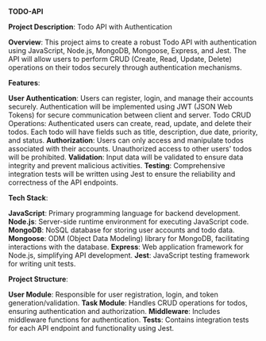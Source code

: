 **TODO-API**

**Project Description**: Todo API with Authentication

**Overview**:
This project aims to create a robust Todo API with authentication using JavaScript, Node.js, MongoDB, Mongoose, Express, and Jest. The API will allow users to perform CRUD (Create, Read, Update, Delete) operations on their todos securely through authentication mechanisms.

**Features**:

**User Authentication**: Users can register, login, and manage their accounts securely. Authentication will be implemented using JWT (JSON Web Tokens) for secure communication between client and server.
Todo CRUD Operations: Authenticated users can create, read, update, and delete their todos. Each todo will have fields such as title, description, due date, priority, and status.
**Authorization**: Users can only access and manipulate todos associated with their accounts. Unauthorized access to other users' todos will be prohibited.
**Validation**: Input data will be validated to ensure data integrity and prevent malicious activities.
**Testing**: Comprehensive integration tests will be written using Jest to ensure the reliability and correctness of the API endpoints.

**Tech Stack**:

**JavaScript**: Primary programming language for backend development.
**Node.js**: Server-side runtime environment for executing JavaScript code.
**MongoDB**: NoSQL database for storing user accounts and todo data.
**Mongoose**: ODM (Object Data Modeling) library for MongoDB, facilitating interactions with the database.
**Express**: Web application framework for Node.js, simplifying API development.
**Jest**: JavaScript testing framework for writing unit tests.

**Project Structure**:

**User Module**: Responsible for user registration, login, and token generation/validation.
**Task Module**: Handles CRUD operations for todos, ensuring authentication and authorization.
**Middleware**: Includes middleware functions for authentication.
**Tests**: Contains integration tests for each API endpoint and functionality using Jest.